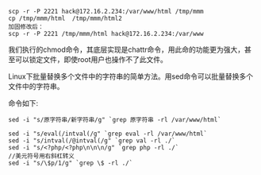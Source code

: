 ```
scp -r -P 2221 hack@172.16.2.234:/var/www/html /tmp/mmm
cp /tmp/mmm/html  /tmp/mmm/html2
加固修改后：
scp -r -P 2221 /tmp/mmm/html hack@172.16.2.234:/var/www
```

我们执行的chmod命令，其底层实现是chattr命令，用此命的功能更为强大，甚至可以锁定文件，即使root用户也操作不了此文件。


Linux下批量替换多个文件中的字符串的简单方法。用sed命令可以批量替换多个文件中的字符串。

命令如下:
```
sed -i "s/原字符串/新字符串/g" `grep 原字符串 -rl /var/www/html`

sed -i "s/eval(/intval(/g" `grep eval -rl /var/www/html`
sed -i "s/intval(/@intval(/g" `grep val -rl ./`
sed -i "s/<?php/<?php\n\n\n/g" `grep php -rl ./`
//美元符号用右斜杠转义
sed -i "s/\$p/1/g" `grep \$ -rl ./`
```
